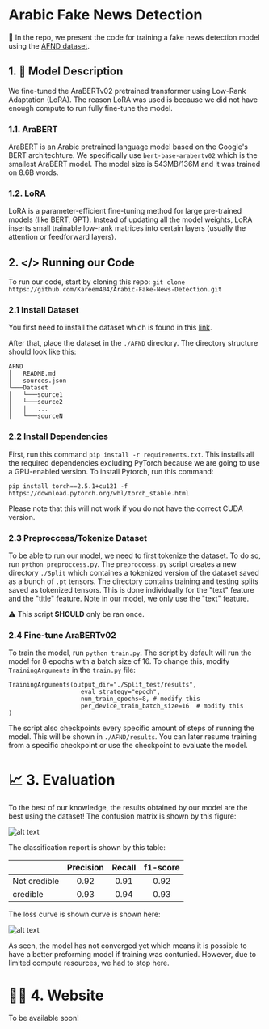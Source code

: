 # Arabic Fake News Detection
🚀 In the repo, we present the code for training a fake news detection model using the [AFND dataset](https://www.kaggle.com/datasets/murtadhayaseen/arabic-fake-news-dataset-afnd). 

## 1. 🤖 Model Description
We fine-tuned the AraBERTv02 pretrained transformer using Low-Rank Adaptation (LoRA). The reason LoRA was used is because we did not have enough compute to run fully fine-tune the model.

### 1.1. AraBERT
AraBERT is an Arabic pretrained language model based on the Google's BERT architechture. We specifically use `bert-base-arabertv02` which is the smallest AraBERT model. The model size is 543MB/136M and it was trained on 8.6B words. 

### 1.2. LoRA
LoRA is a parameter-efficient fine-tuning method for large pre-trained models (like BERT, GPT). Instead of updating all the model weights, LoRA inserts small trainable low-rank matrices into certain layers (usually the attention or feedforward layers).

## 2. </> Running our Code
To run our code, start by cloning this repo: 
`git clone https://github.com/Kareem404/Arabic-Fake-News-Detection.git`
### 2.1 Install Dataset
You first need to install the dataset which is found in this [link](https://www.kaggle.com/datasets/murtadhayaseen/arabic-fake-news-dataset-afnd).

After that, place the dataset in the `./AFND` directory. The directory structure should look like this:
```
AFND
│   README.md
│   sources.json  
└───Dataset
│   └───source1
│   └───source2
│   │   ...
│   └───sourceN

```

### 2.2 Install Dependencies
First, run this command ```pip install -r requirements.txt```. This installs all the required dependencies excluding PyTorch because we are going to use a GPU-enabled version. To install Pytorch, run this command: 

```pip install torch==2.5.1+cu121 -f https://download.pytorch.org/whl/torch_stable.html```

Please note that this will not work if you do not have the correct CUDA version. 

### 2.3 Preproccess/Tokenize Dataset
To be able to run our model, we need to first tokenize the dataset. To do so, run ````python preproccess.py````. The ```preproccess.py``` script creates a new directory `./Split` which containes a tokenized version of the dataset saved as a bunch of `.pt` tensors. The directory contains training and testing splits saved as tokenized tensors. This is done individually for the "text" feature and the "title" feature. Note in our model, we only use the "text" feature.

⚠️ This script **SHOULD** only be ran once.

### 2.4 Fine-tune AraBERTv02
To train the model, run ```python train.py```. The script by default will run the model for 8 epochs with a batch size of 16. To change this, modify `TrainingArguments` in the `train.py` file:

```
TrainingArguments(output_dir="./Split_test/results", 
                    eval_strategy="epoch",
                    num_train_epochs=8, # modify this
                    per_device_train_batch_size=16  # modify this
)
```

The script also checkpoints every specific amount of steps of running the model. This will be shown in `./AFND/results`. You can later resume training from a specific checkpoint or use the checkpoint to evaluate the model. 

# 📈 3. Evaluation
To the best of our knowledge, the results obtained by our model are the best using the dataset! The confusion matrix is shown by this figure:

![alt text](figs/confusion%20matrix.png)

The classification report is shown by this table: 
<center>

|             | Precision   | Recall        |f1-score |
| :---        |    :----:   |   :----:      |   :----:   |
| Not credible      | 0.92       | 0.91   |0.92 |
| credible   | 0.93        | 0.94      | 0.93|

</center>

The loss curve is shown curve is shown here:

![alt text](figs/loss%20curve.png)

As seen, the model has not converged yet which means it is possible to have a better preforming model if training was contunied. However, due to limited compute resources, we had to stop here.

# 👨‍💻 4. Website
To be available soon!
